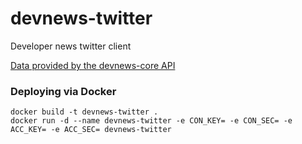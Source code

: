 # devnews-twitter
Developer news twitter client

[Data provided by the devnews-core API](http://github.com/imjacobclark/devnews-core)

### Deploying via Docker
```shell
docker build -t devnews-twitter .
docker run -d --name devnews-twitter -e CON_KEY= -e CON_SEC= -e ACC_KEY= -e ACC_SEC= devnews-twitter
```
